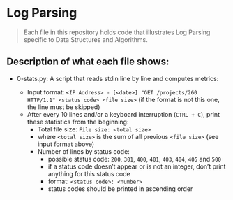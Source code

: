 # Log Parsing
> Each file in this repository holds code that illustrates Log Parsing
> specific to Data Structures and Algorithms.

## Description of what each file shows:
* 0-stats.py: A script that reads stdin line by line and computes metrics:

	- Input format: `<IP Address> - [<date>] "GET /projects/260 HTTP/1.1" <status code> <file size>` (if the format is not this one, the line must be skipped)
	- After every 10 lines and/or a keyboard interruption (`CTRL + C`), print these statistics from the beginning:
		- Total file size: `File size: <total size>`
		- where `<total size>` is the sum of all previous `<file size>` (see input format above)
		- Number of lines by status code:
			- possible status code: `200`, `301`, `400`, `401`, `403`, `404`, `405` and `500`
			- if a status code doesn’t appear or is not an integer, don’t print anything for this status code
			- format: `<status code>: <number>`
			- status codes should be printed in ascending order
